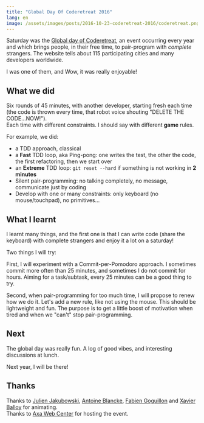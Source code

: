 ```yaml
---
title: "Global Day Of Coderetreat 2016"
lang: en
image: /assets/images/posts/2016-10-23-coderetreat-2016/coderetreat.png
---
```


Saturday was the [Global day of Coderetreat](http://globalday.coderetreat.org/), an event occurring every year and which brings people, in their free time, to pair-program with _complete_ strangers.
The website tells about 115 participating cities and many developers worldwide.

I was one of them, and Wow, it was really enjoyable!

## What we did

Six rounds of 45 minutes, with another developer, starting fresh each time (the code is thrown every time, that robot voice shouting "DELETE THE CODE...NOW!").  
Each time with different constraints. I should say with different **game** rules.

For example, we did:

- a TDD approach, classical
- a **Fast** TDD loop, aka Ping-pong: one writes the test, the other the code, the first refactoring, then we start over
- an **Extreme** TDD loop: `git reset --hard` if something is not working in **2 minutes**
- Silent pair-programming: no talking completely, no message, communicate just by coding
- Develop with one or many constraints: only keyboard (no mouse/touchpad), no primitives...

## What I learnt

I learnt many things, and the first one is that I can write code (share the keyboard) with complete strangers and enjoy it a lot on a saturday!

Two things I will try:

First, I will experiment with a Commit-per-Pomodoro approach. I sometimes commit more often than 25 minutes, and sometimes I do not commit for hours. Aiming for a task/subtask, every 25 minutes can be a good thing to try.

Second, when pair-programming for too much time, I will propose to renew how we do it. Let's add a new rule, like not using the mouse. This should be lightweight and fun. The purpose is to get a little boost of motivation when tired and when we "can't" stop pair-programming.

## Next

The global day was really fun. A log of good vibes, and interesting discussions at lunch.

Next year, I will be there!

## Thanks

Thanks to [Julien Jakubowski](https://twitter.com/jak78), [Antoine Blancke](https://twitter.com/antoineblancke), [Fabien Goguillon](https://twitter.com/FabienGoguillon) and [Xavier Balloy](https://twitter.com/xavierballoy) for animating.  
Thanks to [Axa Web Center](https://www.axawebcenter.fr/) for hosting the event.  
